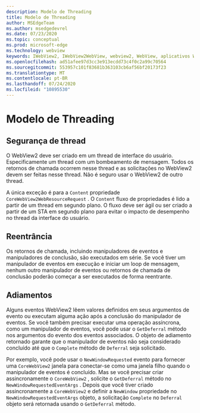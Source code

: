 ```yaml
---
description: Modelo de Threading
title: Modelo de Threading
author: MSEdgeTeam
ms.author: msedgedevrel
ms.date: 07/23/2020
ms.topic: conceptual
ms.prod: microsoft-edge
ms.technology: webview
keywords: IWebView2, IWebView2WebView, webview2, WebView, aplicativos WPF, WPF, Edge, ICoreWebView2, ICoreWebView2Host, controle do navegador, HTML Edge
ms.openlocfilehash: ad51afee97d3cc3e913ecdd73c4f0c2a99c70564
ms.sourcegitcommit: 553957c101f83681b363103cb6af56bf20173f23
ms.translationtype: MT
ms.contentlocale: pt-BR
ms.lasthandoff: 07/24/2020
ms.locfileid: "10895530"
---
```

# Modelo de Threading  

## Segurança de thread  

O WebView2 deve ser criado em um thread de interface do usuário.  Especificamente um thread com um bombeamento de mensagem.  Todos os retornos de chamada ocorrem nesse thread e as solicitações no WebView2 devem ser feitas nesse thread.  Não é seguro usar o WebView2 de outro thread.  

A única exceção é para a `Content` propriedade `CoreWebView2WebResourceRequest` .  O `Content` fluxo de propriedades é lido a partir de um thread em segundo plano.  O fluxo deve ser ágil ou ser criado a partir de um STA em segundo plano para evitar o impacto de desempenho no thread da interface do usuário.  

## Reentrância  

Os retornos de chamada, incluindo manipuladores de eventos e manipuladores de conclusão, são executados em série.  Se você tiver um manipulador de eventos em execução e iniciar um loop de mensagem, nenhum outro manipulador de eventos ou retornos de chamada de conclusão poderão começar a ser executados de forma reentrante.  

## Adiamentos  

Alguns eventos WebView2 lêem valores definidos em seus argumentos de evento ou executam alguma ação após a conclusão do manipulador de eventos.  Se você também precisar executar uma operação assíncrona, como um manipulador de eventos, você pode usar o `GetDeferral` método nos argumentos do evento dos eventos associados.  O objeto de adiamento retornado garante que o manipulador de eventos não seja considerado concluído até que o `Complete` método de `Deferral` seja solicitado.  

Por exemplo, você pode usar o `NewWindowRequested` evento para fornecer uma `CoreWebView2` janela para conectar-se como uma janela filho quando o manipulador de eventos é concluído.  Mas se você precisar criar assincronamente o `CoreWebView2` , solicite o `GetDeferral` método no `NewWindowRequestedEventArgs` .  Depois que você tiver criado assincronamente a `CoreWebView2` e definir a `NewWindow` propriedade no `NewWindowRequestedEventArgs` objeto, a solicitação `Complete` no `Deferral` objeto será retornada usando o `GetDeferral` método.  

<!-- links -->  
